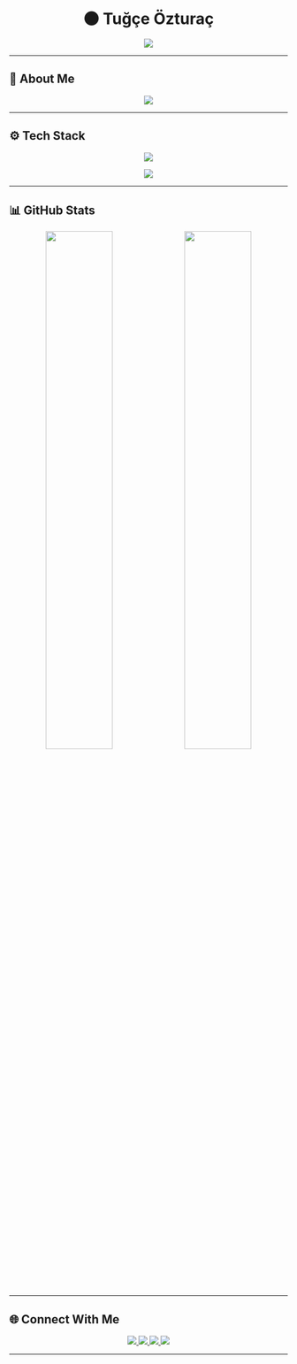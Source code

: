 <!-- Banner -->
<h1 align="center">🌑 Tuğçe Özturaç</h1>


<p align="center">
  <img src="https://media.giphy.com/media/L1R1tvI9svkIWwpVYr/giphy.gif"/>
</p>

---

## 🖤 About Me  
  
<p align="center">
  <img src="https://readme-typing-svg.herokuapp.com?size=22&color=ff4dd2&center=true&vCenter=true&lines=Computer+Engineer;Dumlupınar+University;Mobile+App+Developer;Stand+out+.+Leave+your+mark.+%F0%9F%92%A1" />
</p>     



---

## ⚙️ Tech Stack  

<p align="center">
  <img src="https://skillicons.dev/icons?i=java,kotlin,flutter,dart,cs,mysql" />
</p>
<p align="center">
  <img src="https://skillicons.dev/icons?i=androidstudio,git,github,figma,vscode" />
</p>

---

## 📊 GitHub Stats  

<p align="center">
  <img src="https://github-readme-stats.vercel.app/api?username=tugce-ozturac&show_icons=true&theme=radical&hide_border=true&bg_color=0D1117" width="49%"/>
  <img src="https://github-readme-streak-stats.herokuapp.com/?user=tugce-ozturac&theme=radical&hide_border=true&background=0D1117" width="49%"/>
</p>



---

## 🌐 Connect With Me  

<p align="center">
  <a href="https://www.linkedin.com/in/tu%C4%9F%C3%A7e-%C3%B6ztura%C3%A7-bb520a268/">
    <img src="https://skillicons.dev/icons?i=linkedin" />
  </a>
  <a href="mailto:tugceozturac@example.com">
    <img src="https://skillicons.dev/icons?i=gmail" />
  </a>
  <a href="https://instagram.com/heytuces" target="_blank">
    <img src="https://skillicons.dev/icons?i=instagram" />
  </a>
  <a href="https://github.com/tugce-ozturac" target="_blank">
    <img src="https://skillicons.dev/icons?i=github" />
  </a>
</p>

---







